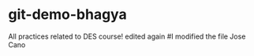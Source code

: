 # git-demo-bhagya
All practices related to DES course!
edited again
#I modified the file Jose Cano

